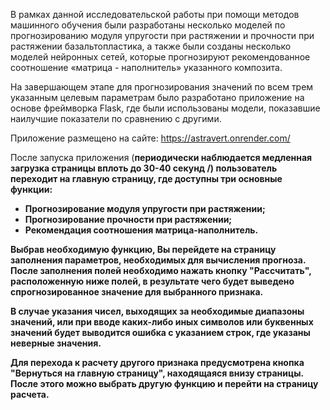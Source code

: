В рамках данной исследовательской работы при помощи методов машинного обучения были разработаны несколько моделей по прогнозированию модуля упругости при растяжении и прочности при растяжении базальтопластика, а также были созданы несколько моделей нейронных сетей, которые прогнозируют рекомендованное соотношение «матрица - наполнитель» указанного композита.

На завершающем этапе для прогнозирования значений по всем трем указанным целевым параметрам было разработано приложение на основе фреймворка Flask, где были использованы модели, показавшие наилучшие показатели по сравнению с другими.

Приложение размещено на сайте: https://astravert.onrender.com/

После запуска приложения (<b>периодически наблюдается медленная загрузка страницы вплоть до 30-40 секунд <b>/) пользователь переходит на главную страницу, где доступны три основные функции:

- Прогнозирование модуля упругости при растяжении;
- Прогнозирование прочности при растяжении;
- Рекомендация соотношения матрица-наполнитель.

Выбрав необходимую функцию, Вы перейдете на страницу заполнения параметров, необходимых для вычисления прогноза. 
После заполнения полей необходимо нажать кнопку "Рассчитать", расположенную ниже полей, в результате чего будет выведено спрогнозированное значение для выбранного признака. 

В случае указания чисел, выходящих за необходимые диапазоны значений, или при вводе каких-либо иных символов или буквенных значений будет выводится ошибка с указанием строк, где указаны неверные значения.

Для перехода к расчету другого признака предусмотрена кнопка "Вернуться на главную страницу", находящаяся внизу страницы. После этого можно выбрать другую функцию и перейти на страницу расчета.
